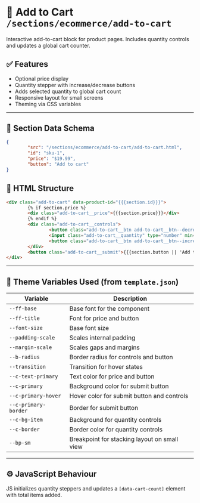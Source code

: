 # 🛒 Add to Cart `/sections/ecommerce/add-to-cart`

Interactive add-to-cart block for product pages. Includes quantity controls and updates a global cart counter.

## ✅ Features

-   Optional price display
-   Quantity stepper with increase/decrease buttons
-   Adds selected quantity to global cart count
-   Responsive layout for small screens
-   Theming via CSS variables

---

## 🧾 Section Data Schema

```json
{
        "src": "/sections/ecommerce/add-to-cart/add-to-cart.html",
        "id": "sku-1",
        "price": "$19.99",
        "button": "Add to cart"
}
```

## 🧱 HTML Structure

```html
<div class="add-to-cart" data-product-id="{{{section.id}}}">
        {% if section.price %}
        <div class="add-to-cart__price">{{{section.price}}}</div>
        {% endif %}
        <div class="add-to-cart__controls">
                <button class="add-to-cart__btn add-to-cart__btn--decrease" aria-label="Decrease quantity">&minus;</button>
                <input class="add-to-cart__quantity" type="number" min="1" value="{{{section.quantity || 1}}}" />
                <button class="add-to-cart__btn add-to-cart__btn--increase" aria-label="Increase quantity">+</button>
        </div>
        <button class="add-to-cart__submit">{{{section.button || 'Add to cart'}}}</button>
</div>
```

---

## 🎨 Theme Variables Used (from `template.json`)

| Variable              | Description                                  |
| --------------------- | -------------------------------------------- |
| `--ff-base`           | Base font for the component                  |
| `--ff-title`          | Font for price and button                    |
| `--font-size`         | Base font size                               |
| `--padding-scale`     | Scales internal padding                      |
| `--margin-scale`      | Scales gaps and margins                      |
| `--b-radius`          | Border radius for controls and button        |
| `--transition`        | Transition for hover states                  |
| `--c-text-primary`    | Text color for price and button              |
| `--c-primary`         | Background color for submit button           |
| `--c-primary-hover`   | Hover color for submit button and controls   |
| `--c-primary-border`  | Border for submit button                     |
| `--c-bg-item`         | Background for quantity controls             |
| `--c-border`          | Border color for quantity controls           |
| `--bp-sm`             | Breakpoint for stacking layout on small view |

---

## ⚙️ JavaScript Behaviour

JS initializes quantity steppers and updates a `[data-cart-count]` element with total items added.

